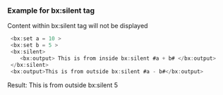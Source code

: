 ### Example for bx:silent tag

Content within bx:silent tag will not be displayed


```java
 <bx:set a = 10 > 
 <bx:set b = 5 > 
 <bx:silent> 
    <bx:output> This is from inside bx:silent #a + b# </bx:output> 
 </bx:silent> 
 <bx:output>This is from outside bx:silent #a - b#</bx:output> 
```

Result: This is from outside bx:silent 5

